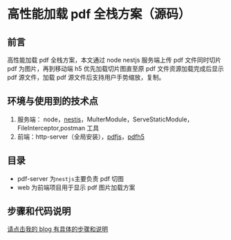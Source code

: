 # 高性能加载 pdf 全栈方案（源码）

## 前言

高性能加载 pdf 全栈方案，本文通过 node nestjs 服务端上传 pdf 文件同时切片 pdf 为图片，再到移动端 h5 优先加载切片图直至原 pdf 文件资源加载完成后显示 pdf 源文件，加载 pdf 源文件后支持用户手势缩放，复制。

## 环境与使用到的技术点

1. 服务端： node，[nestjs](https://nestjs.com/)，MulterModule，ServeStaticModule，FileInterceptor,postman 工具
2. 前端：http-server（全局安装），[pdfjs](https://mozilla.github.io/pdf.js/)，[pdfh5](https://github.com/gjTool/pdfh5)

## 目录

- pdf-server 为`nestjs`主要负责 pdf 切图
- web 为前端项目用于显示 pdf 图片加载方案

## 步骤和代码说明

[请点击我的 blog 有具体的步骤和说明](https://juejin.cn/spost/7380292749179879439)
